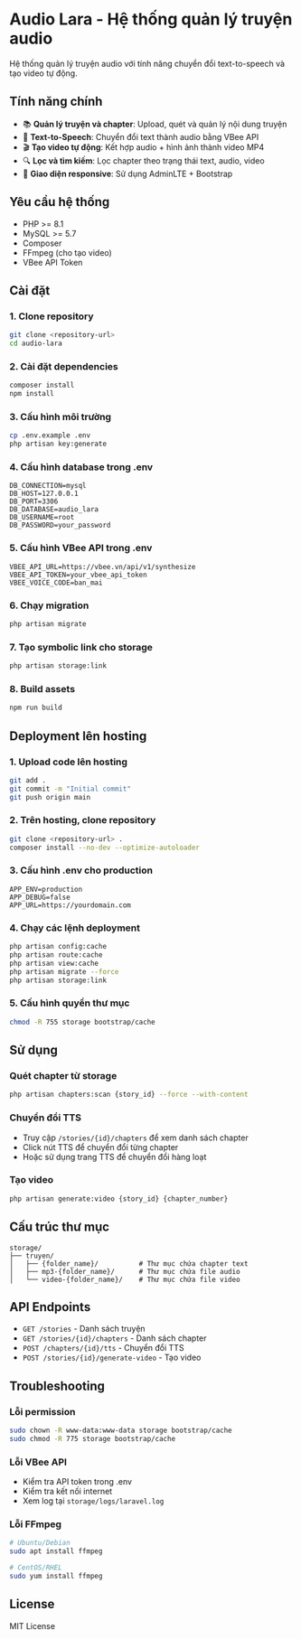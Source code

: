 # Audio Lara - Hệ thống quản lý truyện audio

Hệ thống quản lý truyện audio với tính năng chuyển đổi text-to-speech và tạo video tự động.

## Tính năng chính

- 📚 **Quản lý truyện và chapter**: Upload, quét và quản lý nội dung truyện
- 🎵 **Text-to-Speech**: Chuyển đổi text thành audio bằng VBee API
- 🎬 **Tạo video tự động**: Kết hợp audio + hình ảnh thành video MP4
- 🔍 **Lọc và tìm kiếm**: Lọc chapter theo trạng thái text, audio, video
- 📱 **Giao diện responsive**: Sử dụng AdminLTE + Bootstrap

## Yêu cầu hệ thống

- PHP >= 8.1
- MySQL >= 5.7
- Composer
- FFmpeg (cho tạo video)
- VBee API Token

## Cài đặt

### 1. Clone repository
```bash
git clone <repository-url>
cd audio-lara
```

### 2. Cài đặt dependencies
```bash
composer install
npm install
```

### 3. Cấu hình môi trường
```bash
cp .env.example .env
php artisan key:generate
```

### 4. Cấu hình database trong .env
```env
DB_CONNECTION=mysql
DB_HOST=127.0.0.1
DB_PORT=3306
DB_DATABASE=audio_lara
DB_USERNAME=root
DB_PASSWORD=your_password
```

### 5. Cấu hình VBee API trong .env
```env
VBEE_API_URL=https://vbee.vn/api/v1/synthesize
VBEE_API_TOKEN=your_vbee_api_token
VBEE_VOICE_CODE=ban_mai
```

### 6. Chạy migration
```bash
php artisan migrate
```

### 7. Tạo symbolic link cho storage
```bash
php artisan storage:link
```

### 8. Build assets
```bash
npm run build
```

## Deployment lên hosting

### 1. Upload code lên hosting
```bash
git add .
git commit -m "Initial commit"
git push origin main
```

### 2. Trên hosting, clone repository
```bash
git clone <repository-url> .
composer install --no-dev --optimize-autoloader
```

### 3. Cấu hình .env cho production
```env
APP_ENV=production
APP_DEBUG=false
APP_URL=https://yourdomain.com
```

### 4. Chạy các lệnh deployment
```bash
php artisan config:cache
php artisan route:cache
php artisan view:cache
php artisan migrate --force
php artisan storage:link
```

### 5. Cấu hình quyền thư mục
```bash
chmod -R 755 storage bootstrap/cache
```

## Sử dụng

### Quét chapter từ storage
```bash
php artisan chapters:scan {story_id} --force --with-content
```

### Chuyển đổi TTS
- Truy cập `/stories/{id}/chapters` để xem danh sách chapter
- Click nút TTS để chuyển đổi từng chapter
- Hoặc sử dụng trang TTS để chuyển đổi hàng loạt

### Tạo video
```bash
php artisan generate:video {story_id} {chapter_number}
```

## Cấu trúc thư mục

```
storage/
├── truyen/
│   ├── {folder_name}/          # Thư mục chứa chapter text
│   ├── mp3-{folder_name}/      # Thư mục chứa file audio
│   └── video-{folder_name}/    # Thư mục chứa file video
```

## API Endpoints

- `GET /stories` - Danh sách truyện
- `GET /stories/{id}/chapters` - Danh sách chapter
- `POST /chapters/{id}/tts` - Chuyển đổi TTS
- `POST /stories/{id}/generate-video` - Tạo video

## Troubleshooting

### Lỗi permission
```bash
sudo chown -R www-data:www-data storage bootstrap/cache
sudo chmod -R 775 storage bootstrap/cache
```

### Lỗi VBee API
- Kiểm tra API token trong .env
- Kiểm tra kết nối internet
- Xem log tại `storage/logs/laravel.log`

### Lỗi FFmpeg
```bash
# Ubuntu/Debian
sudo apt install ffmpeg

# CentOS/RHEL
sudo yum install ffmpeg
```

## License

MIT License
